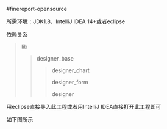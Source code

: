 #finereport-opensource

所需环境：JDK1.8、IntelliJ IDEA 14+或者eclipse

依赖关系
> lib
> > designer_base
> > > designer_chart
> > > 
> > > designer_form
> > > 
> > > designer

用eclipse直接导入此工程或者用IntelliJ IDEA直接打开此工程即可

如下图所示
